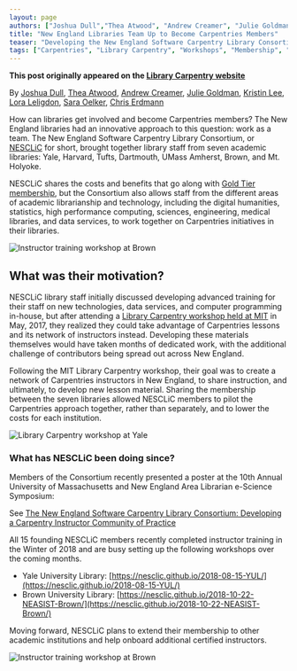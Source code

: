 ```yaml
---
layout: page
authors: ["Joshua Dull","Thea Atwood", "Andrew Creamer", "Julie Goldman", "Kristin Lee", "Lora Leligdon", "Sara Oelker", "Chris Erdmann"]
title: "New England Libraries Team Up to Become Carpentries Members"
teaser: "Developing the New England Software Carpentry Library Consortium and a Community of Practice"
tags: ["Carpentries", "Library Carpentry", "Workshops", "Membership", "Consortium", "New England"]
--- 
```


**This post originally appeared on the [Library Carpentry website](https://librarycarpentry.org)**

By [Joshua Dull](https://github.com/JoshuaDull), [Thea Atwood](https://twitter.com/librarianthea), [Andrew Creamer](https://twitter.com/andydrewcreamer), [Julie Goldman](https://twitter.com/jgolds2), [Kristin Lee](https://twitter.com/kristydawnl), [Lora Leligdon](https://github.com/leligdon), [Sara Oelker](https://twitter.com/sarahoelker), [Chris Erdmann](https://twitter.com/libcce)


How can libraries get involved and become Carpentries members? The New England libraries had an innovative approach to this question: work as a team. The New England Software Carpentry Library Consortium, or [NESCLiC](https://nesclic.github.io/home/) for short, brought together library staff from seven academic libraries: Yale, Harvard, Tufts, Dartmouth, UMass Amherst, Brown, and Mt. Holyoke.  

NESCLiC shares the costs and benefits that go along with [Gold Tier membership](https://carpentries.org/membership/), but the Consortium also allows staff from the different areas of academic librarianship and technology, including the digital humanities, statistics, high performance computing, sciences, engineering, medical libraries, and data services, to work together on Carpentries initiatives in their libraries.

![Instructor training workshop at Brown](/images/brown-it-2.jpg)  

## What was their motivation?

NESCLiC library staff initially discussed developing advanced training for their staff on new technologies, data services, and computer programming in-house, but after attending a [Library Carpentry workshop held at MIT](https://weaverbel.github.io/2017-05-11-lc-boston/) in May,  2017, they realized they could take advantage of Carpentries lessons and its network of instructors instead. Developing these materials themselves would have taken months of dedicated work, with the additional challenge of contributors being spread out across New England. 

Following the MIT Library Carpentry workshop, their goal was to create a network of Carpentries instructors in New England, to share instruction, and ultimately, to develop new lesson material. Sharing the membership between the seven libraries allowed NESCLiC members to pilot the Carpentries approach together, rather than separately, and to lower the costs for each institution.

![Library Carpentry workshop at Yale](/images/yale-lc.jpg)   

### What has NESCLiC been doing since?

Members of the Consortium recently presented a poster at the 10th Annual University of Massachusetts and New England Area Librarian e-Science Symposium:

See [The New England Software Carpentry Library Consortium: Developing a Carpentry Instructor Community of Practice](https://github.com/LibraryCarpentry/governance/blob/master/posters/lc-nesclic-new-england-libraries-consortium-escience-symposium-2018-poster.pdf)

All 15 founding NESCLiC members recently completed instructor training in the Winter of 2018 and are busy setting up the following workshops over the coming months. 

- Yale University Library: [https://nesclic.github.io/2018-08-15-YUL/](https://nesclic.github.io/2018-08-15-YUL/)
- Brown University Library: [https://nesclic.github.io/2018-10-22-NEASIST-Brown/](https://nesclic.github.io/2018-10-22-NEASIST-Brown/)

Moving forward, NESCLiC plans to extend their membership to other academic institutions and help onboard additional certified instructors.

![Instructor training workshop at Brown](/images/brown-it.jpg)  
